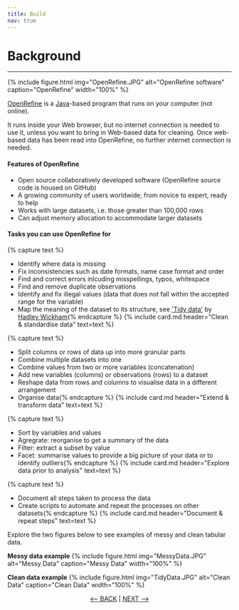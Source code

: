 ```yaml
---
title: Build
nav: true
---
```

# Background

-----

{% include figure.html img="OpenRefine.JPG" alt="OpenRefine software" caption="OpenRefine" width="100%" %}

[OpenRefine](http://openrefine.org) is a [Java](https://www.java.com/en/)-based program that runs on your computer (not online).

It runs inside your Web browser, but no internet connection is needed to use it, unless you want to bring in Web-based data for cleaning. Once web-based data has been read into OpenRefine, no further internet connection is needed.

#### Features of OpenRefine
  
- Open source collaboratively developed software (OpenRefine source code is housed on GitHub)
- A growing community of users worldwide, from novice to expert, ready to help
- Works with large datasets, i.e. those greater than 100,000 rows
- Can adjust memory allocation to accommodate larger datasets 

#### Tasks you can use OpenRefine for

{% capture text %}
- Identify where data is missing
- Fix inconsistencies such as date formats, name case format and order
- Find and correct errors inlcuding misspellings, typos, whitespace
- Find and remove duplicate observations
- Identify and fix illegal values (data that does not fall within the accepted range for the variable)
- Map the meaning of the dataset to its structure, see ['Tidy data'](https://cran.r-project.org/web/packages/tidyr/vignettes/tidy-data.html) by [Hadley Wickham](http://hadley.nz/){% endcapture %} {% include card.md header="Clean & standardise data" text=text %}

{% capture text %}
- Split columns or rows of data up into more granular parts
- Combine multiple datasets into one
- Combine values from two or more variables (concatenation)
- Add new variables (columns) or observations (rows) to a dataset
- Reshape data from rows and columns to visualise data in a different arrangement
- Organise data{% endcapture %} {% include card.md header="Extend & transform data" text=text %}

{% capture text %}
- Sort by variables and values
- Agregrate: reorganise to get a summary of the data
- Filter: extract a subset by value
- Facet: summarise values to provide a big picture of your data or to identify outliers{% endcapture %} {% include card.md header="Explore data prior to analysis" text=text %}

{% capture text %}
- Document all steps taken to process the data
- Create scripts to automate and repeat the processes on other datasets{% endcapture %} {% include card.md header="Document & repeat steps" text=text %}

Explore the two figures below to see examples of messy and clean tabular data.

**Messy data example**
{% include figure.html img="MessyData.JPG" alt="Messy Data" caption="Messy Data" width="100%" %}

**Clean data example**
{% include figure.html img="TidyData.JPG" alt="Clean Data" caption="Clean Data" width="100%" %}


<p align="center">
  <a href="https://griffithunilibrary.github.io/intro-text-mining-analysis/content/0-intro.html"><-- BACK</a> |
  <a href="https://griffithunilibrary.github.io/intro-data-wrangle/content/2-lesson.html">NEXT --></a>
</p>

